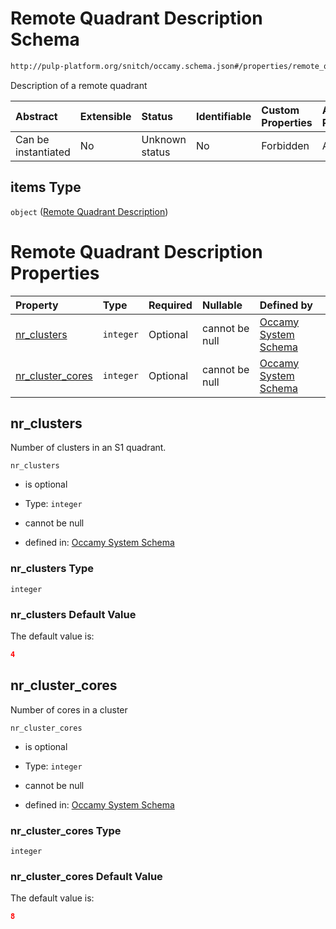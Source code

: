 # Remote Quadrant Description Schema

```txt
http://pulp-platform.org/snitch/occamy.schema.json#/properties/remote_quadrants/items
```

Description of a remote quadrant

| Abstract            | Extensible | Status         | Identifiable | Custom Properties | Additional Properties | Access Restrictions | Defined In                                                       |
| :------------------ | :--------- | :------------- | :----------- | :---------------- | :-------------------- | :------------------ | :--------------------------------------------------------------- |
| Can be instantiated | No         | Unknown status | No           | Forbidden         | Allowed               | none                | [occamy.schema.json*](occamy.schema.json "open original schema") |

## items Type

`object` ([Remote Quadrant Description](occamy-properties-remote-quadrants-remote-quadrant-description.md))

# Remote Quadrant Description Properties

| Property                              | Type      | Required | Nullable       | Defined by                                                                                                                                                                                                                                |
| :------------------------------------ | :-------- | :------- | :------------- | :---------------------------------------------------------------------------------------------------------------------------------------------------------------------------------------------------------------------------------------- |
| [nr_clusters](#nr_clusters)           | `integer` | Optional | cannot be null | [Occamy System Schema](occamy-properties-remote-quadrants-remote-quadrant-description-properties-nr_clusters.md "http://pulp-platform.org/snitch/occamy.schema.json#/properties/remote_quadrants/items/properties/nr_clusters")           |
| [nr_cluster_cores](#nr_cluster_cores) | `integer` | Optional | cannot be null | [Occamy System Schema](occamy-properties-remote-quadrants-remote-quadrant-description-properties-nr_cluster_cores.md "http://pulp-platform.org/snitch/occamy.schema.json#/properties/remote_quadrants/items/properties/nr_cluster_cores") |

## nr_clusters

Number of clusters in an S1 quadrant.

`nr_clusters`

*   is optional

*   Type: `integer`

*   cannot be null

*   defined in: [Occamy System Schema](occamy-properties-remote-quadrants-remote-quadrant-description-properties-nr_clusters.md "http://pulp-platform.org/snitch/occamy.schema.json#/properties/remote_quadrants/items/properties/nr_clusters")

### nr_clusters Type

`integer`

### nr_clusters Default Value

The default value is:

```json
4
```

## nr_cluster_cores

Number of cores in a cluster

`nr_cluster_cores`

*   is optional

*   Type: `integer`

*   cannot be null

*   defined in: [Occamy System Schema](occamy-properties-remote-quadrants-remote-quadrant-description-properties-nr_cluster_cores.md "http://pulp-platform.org/snitch/occamy.schema.json#/properties/remote_quadrants/items/properties/nr_cluster_cores")

### nr_cluster_cores Type

`integer`

### nr_cluster_cores Default Value

The default value is:

```json
8
```
